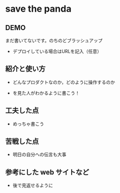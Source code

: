 # save the panda

## DEMO
まだ書いてないです。のちのどブラッシュアップ
  - デプロイしている場合はURLを記入（任意）

## 紹介と使い方

  - どんなプロダクトなのか，どのように操作するのか

  - を見た人がわかるように書こう！

## 工夫した点

  - めっちゃ書こう

## 苦戦した点

  - 明日の自分への伝言も大事

## 参考にした web サイトなど

  - 後で見返せるように